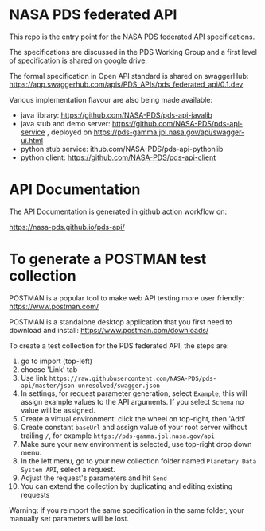 # NASA PDS federated API
This repo is the entry point for the NASA PDS federated API specifications.

The specifications are discussed in the PDS Working Group and a first level of specification is shared on google drive.

The formal specification in Open API standard is shared on swaggerHub: https://app.swaggerhub.com/apis/PDS_APIs/pds_federated_api/0.1.dev

Various implementation flavour are also being made available:
- java library: https://github.com/NASA-PDS/pds-api-javalib
- java stub and demo server: https://github.com/NASA-PDS/pds-api-service , deployed on https://pds-gamma.jpl.nasa.gov/api/swagger-ui.html
- python stub service: ithub.com/NASA-PDS/pds-api-pythonlib
- python client: https://github.com/NASA-PDS/pds-api-client

# API Documentation 

The API Documentation is generated in github action workflow on:

https://nasa-pds.github.io/pds-api/


# To generate a POSTMAN test collection

POSTMAN is a popular tool to make web API testing more user friendly: https://www.postman.com/

POSTMAN is a standalone desktop application that you first need to download and install: https://www.postman.com/downloads/

To create a test collection for the PDS federated API, the steps are:

  1. go to import (top-left)
  2. choose 'Link' tab
  3. Use link `https://raw.githubusercontent.com/NASA-PDS/pds-api/master/json-unresolved/swagger.json`
  4. In settings, for request parameter generation, select `Example`, this will assign example values to the API arguments. If you select `Schema` no value will be assigned.
  5. Create a virtual environment: click the wheel on top-right, then 'Add'
  6. Create constant `baseUrl` and assign value of your root server without trailing `/`, for example `https://pds-gamma.jpl.nasa.gov/api`
  7. Make sure your new environment is selected, use top-right drop down menu.
  8. In the left menu, go to your new collection folder named `Planetary Data System API`, select a request.
  9. Adjust the request's parameters and hit `Send`
  10. You can extend the collection by duplicating and editing existing requests
 

Warning: if you reimport the same specification in the same folder, your manually set parameters will be lost.









